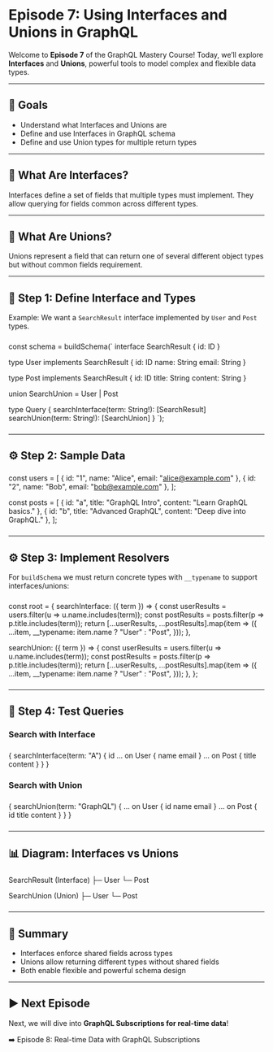 # Episode 7: Using Interfaces and Unions in GraphQL

Welcome to **Episode 7** of the GraphQL Mastery Course! Today, we’ll explore **Interfaces** and **Unions**, powerful tools to model complex and flexible data types.

---

## 🎯 Goals

- Understand what Interfaces and Unions are  
- Define and use Interfaces in GraphQL schema  
- Define and use Union types for multiple return types  

---

## 🔹 What Are Interfaces?

Interfaces define a set of fields that multiple types must implement. They allow querying for fields common across different types.

---

## 🔸 What Are Unions?

Unions represent a field that can return one of several different object types but without common fields requirement.

---

## 📜 Step 1: Define Interface and Types

Example: We want a `SearchResult` interface implemented by `User` and `Post` types.

###  
const schema = buildSchema(`
  interface SearchResult {
    id: ID
  }

  type User implements SearchResult {
    id: ID
    name: String
    email: String
  }

  type Post implements SearchResult {
    id: ID
    title: String
    content: String
  }

  union SearchUnion = User | Post

  type Query {
    searchInterface(term: String!): [SearchResult]
    searchUnion(term: String!): [SearchUnion]
  }
`);
###

---

## ⚙️ Step 2: Sample Data

###  
const users = [
  { id: "1", name: "Alice", email: "alice@example.com" },
  { id: "2", name: "Bob", email: "bob@example.com" },
];

const posts = [
  { id: "a", title: "GraphQL Intro", content: "Learn GraphQL basics." },
  { id: "b", title: "Advanced GraphQL", content: "Deep dive into GraphQL." },
];
###

---

## ⚙️ Step 3: Implement Resolvers

For `buildSchema` we must return concrete types with `__typename` to support interfaces/unions:

###  
const root = {
  searchInterface: ({ term }) => {
    const userResults = users.filter(u => u.name.includes(term));
    const postResults = posts.filter(p => p.title.includes(term));
    return [...userResults, ...postResults].map(item => ({
      ...item,
      __typename: item.name ? "User" : "Post",
    }));
  },

  searchUnion: ({ term }) => {
    const userResults = users.filter(u => u.name.includes(term));
    const postResults = posts.filter(p => p.title.includes(term));
    return [...userResults, ...postResults].map(item => ({
      ...item,
      __typename: item.name ? "User" : "Post",
    }));
  },
};
###

---

## 🧪 Step 4: Test Queries

### Search with Interface

###  
{
  searchInterface(term: "A") {
    id
    ... on User {
      name
      email
    }
    ... on Post {
      title
      content
    }
  }
}
###

### Search with Union

###  
{
  searchUnion(term: "GraphQL") {
    ... on User {
      id
      name
      email
    }
    ... on Post {
      id
      title
      content
    }
  }
}
###

---

## 📊 Diagram: Interfaces vs Unions

###  
SearchResult (Interface)
  ├─ User
  └─ Post

SearchUnion (Union)
  ├─ User
  └─ Post
###

---

## 🧠 Summary

- Interfaces enforce shared fields across types  
- Unions allow returning different types without shared fields  
- Both enable flexible and powerful schema design  

---

## ▶️ Next Episode

Next, we will dive into **GraphQL Subscriptions for real-time data**!

➡️ Episode 8: Real-time Data with GraphQL Subscriptions

